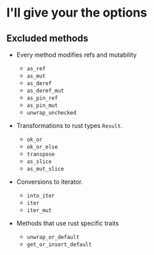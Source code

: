 # I'll give your the options




## Excluded methods
- Every method modifies refs and mutability 
  - `as_ref`
  - `as_mut`
  - `as_deref`
  - `as_deref_mut`
  - `as_pin_ref`
  - `as_pin_mut`
  - `unwrap_unchecked`
- Transformations to rust types `Result`.
  - `ok_or`
  - `ok_or_else`
  - `transpose`
  - `as_slice`
  - `as_mut_slice`

- Conversions to iterator.
  - `into_iter`
  - `iter`
  - `iter_mut`

- Methods that use rust specific traits
  - `unwrap_or_default`
  - `get_or_insert_default`

